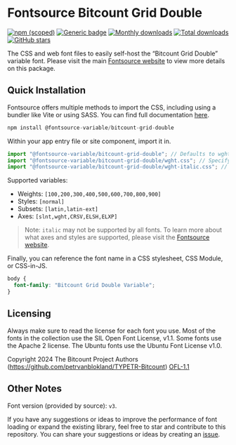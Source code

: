 # Fontsource Bitcount Grid Double

[![npm (scoped)](https://img.shields.io/npm/v/@fontsource-variable/bitcount-grid-double?color=brightgreen)](https://www.npmjs.com/package/@fontsource-variable/bitcount-grid-double) [![Generic badge](https://img.shields.io/badge/fontsource-passing-brightgreen)](https://github.com/fontsource/fontsource) [![Monthly downloads](https://badgen.net/npm/dm/@fontsource-variable/bitcount-grid-double)](https://github.com/fontsource/fontsource) [![Total downloads](https://badgen.net/npm/dt/@fontsource-variable/bitcount-grid-double)](https://github.com/fontsource/fontsource) [![GitHub stars](https://img.shields.io/github/stars/fontsource/fontsource.svg?style=social&label=Star)](https://github.com/fontsource/fontsource/stargazers)

The CSS and web font files to easily self-host the “Bitcount Grid Double” variable font. Please visit the main [Fontsource website](https://fontsource.org/fonts/bitcount-grid-double) to view more details on this package.

## Quick Installation

Fontsource offers multiple methods to import the CSS, including using a bundler like Vite or using SASS. You can find full documentation [here](https://fontsource.org/docs/getting-started/introduction).

```javascript
npm install @fontsource-variable/bitcount-grid-double
```

Within your app entry file or site component, import it in.

```javascript
import "@fontsource-variable/bitcount-grid-double"; // Defaults to wght axis
import "@fontsource-variable/bitcount-grid-double/wght.css"; // Specify axis
import "@fontsource-variable/bitcount-grid-double/wght-italic.css"; // Specify axis and style
```

Supported variables:
- Weights: `[100,200,300,400,500,600,700,800,900]`
- Styles: `[normal]`
- Subsets: `[latin,latin-ext]`
- Axes: `[slnt,wght,CRSV,ELSH,ELXP]`

> Note: `italic` may not be supported by all fonts. To learn more about what axes and styles are supported, please visit the [Fontsource website](https://fontsource.org/fonts/bitcount-grid-double).

Finally, you can reference the font name in a CSS stylesheet, CSS Module, or CSS-in-JS.

```css
body {
  font-family: "Bitcount Grid Double Variable";
}
```

## Licensing
Always make sure to read the license for each font you use. Most of the fonts in the collection use the SIL Open Font License, v1.1. Some fonts use the Apache 2 license. The Ubuntu fonts use the Ubuntu Font License v1.0.

Copyright 2024 The Bitcount Project Authors (https://github.com/petrvanblokland/TYPETR-Bitcount)
[OFL-1.1](https://openfontlicense.org)

## Other Notes
Font version (provided by source): `v3`.

If you have any suggestions or ideas to improve the performance of font loading or expand the existing library, feel free to star and contribute to this repository. You can share your suggestions or ideas by creating an [issue](https://github.com/fontsource/fontsource/issues).